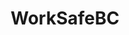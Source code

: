 ---
layout: tcf-company-2025
title:  WorkSafeBC
link: https://www.worksafebc.com/en
short_bio: >
    WorkSafeBC is an agency established by provincial legislation with the mandate to oversee a no-fault insurance system for the workplace.  We are committed to creating a province free from workplace injury or illness.
imageLink: /files/tcf2025/worksafe.png
industry:
  - Government/Public Administration
majors: Computer Science, Statistics, Business & Computer Science, Mathematics, Data Science, Computer Engineering
workAuth: Canadian Citizen/Permanent Resident, International Student
degreeLevels: Current Students in an Undergraduate Program, Current Students in a Masters Program, Current Students in a Phd Program, Graduated with an Undergraduate Degree, Graduated with a Graduate Degree (Masters or Phd)
positionTypes: Internships, Co-op Student (4 months), Co-op Student (8+ months), Full-time
boothNumber: 
---